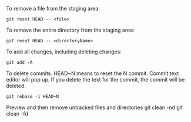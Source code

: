 To remove a file from the staging area:

    git reset HEAD -- <file>

To remove the entire directory from the staging area:

    git reset HEAD -- <directoryName>
    
To add all changes, including deleting changes:
    
    git add -A

To delete commits. HEAD~N means to reset the N commit. Commit text editor will pop up. If you delete the text for the commit, the commit will be deleted.
    
    git rebase -i HEAD~N
Preview and then remove untracked files and directories
    git clean -nd
    git clean -fd
